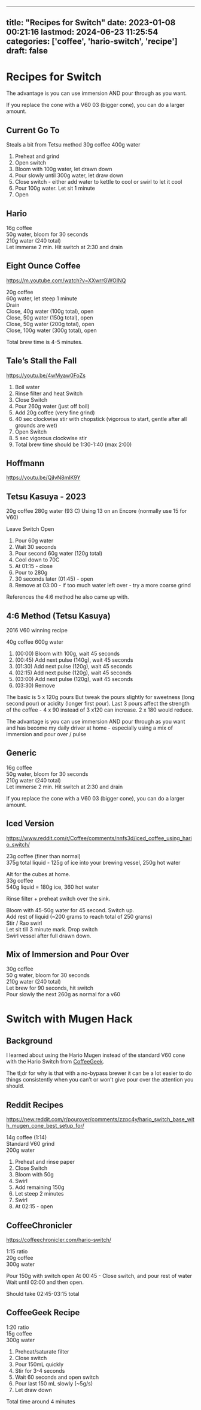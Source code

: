 
---
title: "Recipes for Switch"
date: 2023-01-08 00:21:16
lastmod: 2024-06-23 11:25:54
categories: ['coffee', 'hario-switch', 'recipe']
draft: false
---


# Recipes for Switch
The advantage is you can use immersion AND pour through as you want.

If you replace the cone with a V60 03 (bigger cone), you can do a larger amount.

## Current Go To
Steals a bit from Tetsu method
30g coffee
400g water

1. Preheat and grind
2. Open switch
3. Bloom with 100g water, let drawn down
4. Pour slowly until 300g water, let draw down
5. Close switch - either add water to kettle to cool or swirl to let it cool
6. Pour 100g water. Let sit 1 minute
7. Open
## Hario
16g coffee  
50g water, bloom for 30 seconds  
210g water (240 total)  
Let immerse 2 min. Hit switch at 2:30 and drain

## Eight Ounce Coffee
https://m.youtube.com/watch?v=XXwrrGWOINQ

20g coffee  
60g water, let steep 1 minute  
Drain  
Close, 40g water (100g total), open  
Close, 50g water (150g total), open  
Close, 50g water (200g total), open  
Close, 100g water (300g total), open  

Total brew time is 4-5 minutes.

## Tale’s Stall the Fall
https://youtu.be/4wMyaw0FoZs

1. Boil water
2. Rinse filter and heat Switch
3. Close Switch
4. Pour 260g water (just off boil)
5. Add 20g coffee (very fine grind)
6. 40 sec clockwise stir with chopstick (vigorous to start, gentle after all grounds are wet)
7. Open Switch
8. 5 sec vigorous clockwise stir
9. Total brew time should be 1:30-1:40 (max 2:00)

## Hoffmann
https://youtu.be/QjIvN8mlK9Y

## Tetsu Kasuya - 2023

20g coffee
280g water (93 C)
Using 13 on an Encore (normally use 15 for V60)

Leave Switch Open
1. Pour 60g water
2. Wait 30 seconds
3. Pour second 60g water (120g total)
4. Cool down to 70C
5. At 01:15 - close
6. Pour to 280g
7. 30 seconds later (01:45) - open
8. Remove at 03:00 - if too much water left over - try a more coarse grind

References the 4:6 method he also came up with.

## 4:6 Method (Tetsu Kasuya)
2016 V60 winning recipe

40g coffee
600g water

1. (00:00) Bloom with 100g, wait 45 seconds
2. (00:45) Add next pulse (140g), wait 45 seconds
3. (01:30) Add next pulse (120g), wait 45 seconds
4. (02:15) Add next pulse (120g), wait 45 seconds
5. (03:00) Add next pulse (120g), wait 45 seconds
6. (03:30) Remove

The basic is 5 x 120g pours
But tweak the pours slightly for sweetness (long second pour) or acidity (longer first pour).
Last 3 pours affect the strength of the coffee - 4 x 90 instead of 3 x120 can increase. 2 x 180 would reduce.

The advantage is you can use immersion AND pour through as you want and has become my daily driver at home - especially using a mix of immersion and pour over / pulse
## Generic 
16g coffee  
50g water, bloom for 30 seconds  
210g water (240 total)  
Let immerse 2 min. Hit switch at 2:30 and drain

If you replace the cone with a V60 03 (bigger cone), you can do a larger amount.

## Iced Version
https://www.reddit.com/r/Coffee/comments/nnfs3d/iced_coffee_using_hario_switch/

23g coffee (finer than normal)  
375g total liquid - 125g of ice into your brewing vessel, 250g hot water

Alt for the cubes at home.  
33g coffee  
540g liquid = 180g ice, 360 hot water

Rinse filter + preheat switch over the sink.

Bloom with 45-50g water for 45 second. Switch up.  
Add rest of liquid (~200 grams to reach total of 250 grams)  
Stir / Rao swirl  
Let sit till 3 minute mark. Drop switch  
Swirl vessel after full drawn down.

## Mix of Immersion and Pour Over
30g coffee  
50 g water, bloom for 30 seconds  
210g water (240 total)  
Let brew for 90 seconds, hit switch  
Pour slowly the next 260g as normal for a v60

# Switch with Mugen Hack
## Background
I learned about using the Hario Mugen instead of the standard V60 cone with the Hario Switch from [CoffeeGeek](https://coffeegeek.com/guides/howtos/hario-mugen-switch-brewer-hack-how-to/).

The tl;dr for why is that with a no-bypass brewer it can be a lot easier to do things consistently when you can’t or won’t give pour over the attention you should.

## Reddit Recipes
https://new.reddit.com/r/pourover/comments/zzpc4y/hario_switch_base_with_mugen_cone_best_setup_for/

14g coffee (1:14)  
Standard V60 grind  
200g water
1. Preheat and rinse paper
2. Close Switch
3. Bloom with 50g
4. Swirl
5. Add remaining 150g
6. Let steep 2 minutes
7. Swirl
8. At 02:15 - open

## CoffeeChronicler
https://coffeechronicler.com/hario-switch/

1:15 ratio  
20g coffee  
300g water

Pour 150g with switch open
At 00:45 - Close switch, and pour rest of water
Wait until 02:00 and then open.

Should take 02:45-03:15 total
## CoffeeGeek Recipe
1:20 ratio  
15g coffee  
300g water

1. Preheat/saturate filter
2. Close switch
3. Pour 150mL quickly
4. Stir for 3-4 seconds
5. Wait 60 seconds and open switch
6. Pour last 150 mL slowly (~5g/s)
7. Let draw down

Total time around 4 minutes

<!-- #coffee #public #hario-switch #recipe -->

<!-- {BearID:A49BCCBF-99C4-499D-80A3-3455032DF20E-31214-000017C5EB88FDFB} -->
